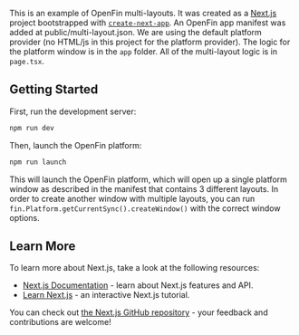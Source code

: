 This is an example of OpenFin multi-layouts. It was created as a [Next.js](https://nextjs.org/) project bootstrapped with [`create-next-app`](https://github.com/vercel/next.js/tree/canary/packages/create-next-app).  An OpenFin app manifest was added at public/multi-layout.json.  We are using the default platform provider (no HTML/js in this project for the platform provider).  The logic for the platform window is in the `app` folder. All of the multi-layout logic is in `page.tsx`.

## Getting Started
First, run the development server:

```bash
npm run dev
```

Then, launch the OpenFin platform:
```bash
npm run launch
```

This will launch the OpenFin platform, which will open up a single platform window as described in the manifest that contains 3 different layouts. In order to create another window with multiple layouts, you can run `fin.Platform.getCurrentSync().createWindow()` with the correct window options.

## Learn More

To learn more about Next.js, take a look at the following resources:

- [Next.js Documentation](https://nextjs.org/docs) - learn about Next.js features and API.
- [Learn Next.js](https://nextjs.org/learn) - an interactive Next.js tutorial.

You can check out [the Next.js GitHub repository](https://github.com/vercel/next.js/) - your feedback and contributions are welcome!
